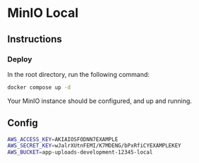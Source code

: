 # MinIO Local

## Instructions

### Deploy

In the root directory, run the following command:

```zsh
docker compose up -d
```

Your MinIO instance should be configured, and up and running.

## Config

```bash
AWS_ACCESS_KEY=AKIAIOSFODNN7EXAMPLE
AWS_SECRET_KEY=wJalrXUtnFEMI/K7MDENG/bPxRfiCYEXAMPLEKEY
AWS_BUCKET=app-uploads-development-12345-local
```
